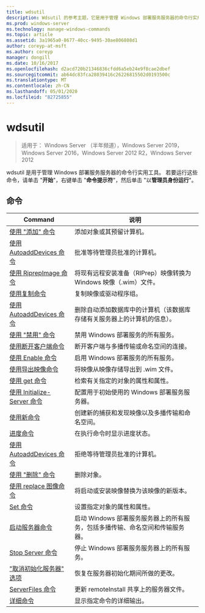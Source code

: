 ```yaml
---
title: wdsutil
description: Wdsutil 的参考主题，它是用于管理 Windows 部署服务服务器的命令行实用工具。
ms.prod: windows-server
ms.technology: manage-windows-commands
ms.topic: article
ms.assetid: 3a1965a0-8677-40cc-9495-30ae806808d1
author: coreyp-at-msft
ms.author: coreyp
manager: dongill
ms.date: 10/16/2017
ms.openlocfilehash: d2acd720b21346836cfdd6a5eb24e9f8cae2dbef
ms.sourcegitcommit: ab64dc83fca28039416c26226815502d0193500c
ms.translationtype: MT
ms.contentlocale: zh-CN
ms.lasthandoff: 05/01/2020
ms.locfileid: "82725855"
---
```

# <a name="wdsutil"></a>wdsutil

> 适用于： Windows Server （半年频道），Windows Server 2019，Windows Server 2016，Windows Server 2012 R2，Windows Server 2012

wdsutil 是用于管理 Windows 部署服务服务器的命令行实用工具。 若要运行这些命令，请单击 "**开始**"，右键单击 "**命令提示符**"，然后单击 "以**管理员身份运行**"。  
## <a name="commands"></a>命令  
|Command|说明|  
|------|--------|  
|[使用 "添加" 命令](using-the-add-command.md)|添加对象或其预留计算机。|  
|[使用 AutoaddDevices 命令](using-the-approve-autoadddevices-command.md)|批准等待管理员批准的计算机。|  
|[使用 RiprepImage 命令](using-the-convert-riprepimage-command.md)|将现有远程安装准备（RIPrep）映像转换为 Windows 映像（.wim）文件。|  
|[使用复制命令](using-the-copy-command.md)|复制映像或驱动程序组。|  
|[使用 AutoaddDevices 命令](using-the-delete-autoadddevices-command.md)|删除自动添加数据库中的计算机（该数据库存储有关服务器上的计算机的信息）。|  
|[使用 "禁用" 命令](using-the-disable-command.md)|禁用 Windows 部署服务的所有服务。|  
|[使用断开客户端命令](using-the-disconnect-client-command.md)|断开客户端与多播传输或命名空间的连接。|  
|[使用 Enable 命令](using-the-enable-command.md)|启用 Windows 部署服务的所有服务。|  
|[使用导出映像命令](using-the-export-image-command.md)|将映像从映像存储导出到 .wim 文件。|  
|[使用 get 命令](using-the-get-command.md)|检索有关指定的对象的属性和属性。|  
|[使用 Initialize-Server 命令](using-the-initialize-server-command.md)|配置用于初始使用的 Windows 部署服务服务器。|  
|[使用新命令](using-the-new-command.md)|创建新的捕获和发现映像以及多播传输和命名空间。|  
|[进度命令](the-progress-command.md)|在执行命令时显示进度状态。|  
|[使用 AutoaddDevices 命令](using-the-reject-autoadddevices-command.md)|拒绝等待管理员批准的计算机。|  
|[使用 "删除" 命令](using-the-remove-command.md)|删除对象。|  
|[使用 replace 图像命令](using-the-replace-image-command.md)|将启动或安装映像替换为该映像的新版本。|  
|[Set 命令](the-set-command.md)|设置指定对象的属性和属性。|  
|[启动服务器命令](the-start-server-command.md)|启动 Windows 部署服务服务器上的所有服务，包括多播传输、命名空间和传输服务器。|  
|[Stop Server 命令](the-stop-server-command.md)|停止 Windows 部署服务服务器上的所有服务。|  
|["取消初始化服务器" 选项](the-uninitialize-server-option.md)|恢复在服务器初始化期间所做的更改。|  
|[ServerFiles 命令](the-update-serverfiles-command.md)|更新 remoteInstall 共享上的服务器文件。|  
|[详细命令](the-verbose-command.md)|显示指定命令的详细输出。|  
